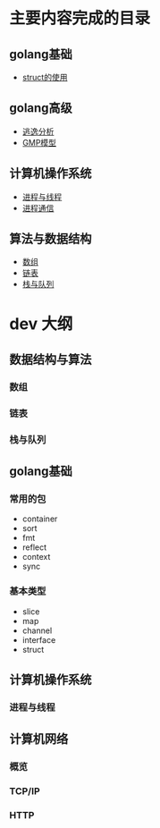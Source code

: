 # 主要内容完成的目录

## golang基础
- [struct的使用](./golang基础/基本类型与运算/struct的使用/struct的使用.md)
## golang高级
- [逃逸分析](./golang高级/逃逸分析/逃逸分析.md)
- [GMP模型](./golang高级/GMP模型/gmp.md)
## 计算机操作系统
- [进程与线程](./计算机操作系统/进程与线程.md)
- [进程通信](./计算机操作系统/进程通信.md)
## 算法与数据结构
- [数组](./数据结构与算法/数组/数组.md)
- [链表](./数据结构与算法/链表/链表.md)
- [栈与队列](./数据结构与算法/栈与队列/栈与队列.md)


# dev 大纲
## 数据结构与算法 
### 数组
### 链表
### 栈与队列

## golang基础
### 常用的包
- container
- sort
- fmt
- reflect
- context
- sync
### 基本类型
- slice
- map
- channel
- interface
- struct

## 计算机操作系统
### 进程与线程

## 计算机网络
### 概览
### TCP/IP
### HTTP


